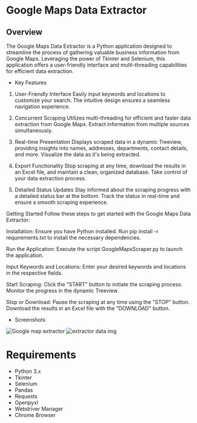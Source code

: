 
# Google Maps Data Extractor
## Overview

The Google Maps Data Extractor is a Python application designed to streamline the process of gathering valuable business information from Google Maps.
Leveraging the power of Tkinter and Selenium, this application offers a user-friendly interface and multi-threading capabilities for efficient data extraction.


- Key Features
1. User-Friendly Interface
Easily input keywords and locations to customize your search. The intuitive design ensures a seamless navigation experience.

2. Concurrent Scraping
Utilizes multi-threading for efficient and faster data extraction from Google Maps. Extract information from multiple sources simultaneously.

3. Real-time Presentation
Displays scraped data in a dynamic Treeview, providing insights into names, addresses, departments, contact details, and more. Visualize the data as it's being extracted.


4. Export Functionality
Stop scraping at any time, download the results in an Excel file, and maintain a clean, organized database. Take control of your data extraction process.

5. Detailed Status Updates
Stay informed about the scraping progress with a detailed status bar at the bottom. Track the status in real-time and ensure a smooth scraping experience.

Getting Started
Follow these steps to get started with the Google Maps Data Extractor:

Installation: Ensure you have Python installed. Run pip install -r requirements.txt to install the necessary dependencies.

Run the Application: Execute the script GoogleMapsScraper.py to launch the application.

Input Keywords and Locations: Enter your desired keywords and locations in the respective fields.

Start Scraping: Click the "START" button to initiate the scraping process. Monitor the progress in the dynamic Treeview.

Stop or Download: Pause the scraping at any time using the "STOP" button. Download the results in an Excel file with the "DOWNLOAD" button.

- Screenshots
  
![Google map extractor](https://github.com/taroon-git/Google-Map-Data-Extractor/assets/124187585/1fbd58ad-4262-43c2-ab89-f1c2ef094906)
![extractor data img](https://github.com/taroon-git/Google-Map-Data-Extractor/assets/124187585/6d53de00-5993-42f6-b368-b9c19a083d0e)


# Requirements
- Python 3.x
- Tkinter
- Selenium
- Pandas
- Requests
- Openpyxl
- Webdriver Manager
- Chrome Browser
